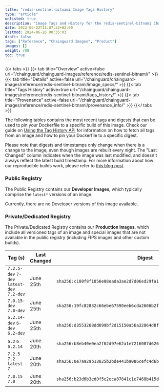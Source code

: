 ```yaml
---
title: "redis-sentinel-bitnami Image Tags History"
type: "article"
unlisted: true
description: "Image Tags and History for the redis-sentinel-bitnami Chainguard Image"
date: 2023-06-22T11:07:52+02:00
lastmod: 2024-06-26 00:35:03
draft: false
tags: ["Reference", "Chainguard Images", "Product"]
images: []
weight: 700
toc: true
---
```


{{< tabs >}}
{{< tab title="Overview" active=false url="/chainguard/chainguard-images/reference/redis-sentinel-bitnami/" >}}
{{< tab title="Details" active=false url="/chainguard/chainguard-images/reference/redis-sentinel-bitnami/image_specs/" >}}
{{< tab title="Tags History" active=true url="/chainguard/chainguard-images/reference/redis-sentinel-bitnami/tags_history/" >}}
{{< tab title="Provenance" active=false url="/chainguard/chainguard-images/reference/redis-sentinel-bitnami/provenance_info/" >}}
{{</ tabs >}}

The following tables contains the most recent tags and digests that can be used to pin your Dockerfile to a specific build of this image. Check our guide on [Using the Tag History API](/chainguard/chainguard-images/using-the-tag-history-api/) for information on how to fetch all tags from an image and how to pin your Dockerfile to a specific digest.

Please note that digests and timestamps only change when there is a change to the image, even though images are rebuilt every night. The "Last Changed" column indicates when the image was last modified, and doesn't always reflect the latest build timestamp. For more information about how our reproducible builds work, please refer to [this blog post](https://www.chainguard.dev/unchained/reproducing-chainguards-reproducible-image-builds).

### Public Registry
The Public Registry contains our **Developer Images**, which typically comprise the `latest*` versions of an image.

Currently, there are no Developer versions of this image available.

### Private/Dedicated Registry
The Private/Dedicated Registry contains our **Production Images**, which include all versioned tags of an image and special images that are not available in the public registry (including FIPS images and other custom builds).

| Tag (s)                                     | Last Changed | Digest                                                                    |
|---------------------------------------------|--------------|---------------------------------------------------------------------------|
|  `7.2.5-dev` `7-dev` `latest-dev` `7.2-dev` | June 25th    | `sha256:c180f8f1850e08eada3ae2d7d06ed29fa1eb95f8c8d5957686914177fd74094f` |
|  `7.0.15-dev` `7.0-dev`                     | June 25th    | `sha256:19fc82832c66ebe67590eeb6cda2606b2fc1b3f2159ab2e083eff06d37ad8d33` |
|  `6.2.14-dev` `6-dev` `6.2-dev`             | June 25th    | `sha256:d3553268dd099bf2d15150a56a32864d8f345e72276540c0db142de39ec146eb` |
|  `6.2` `6` `6.2.14`                         | June 20th    | `sha256:b8eb40e0ea2f62d97e62a1e7216087d626e9f35a4614909c9fbd8b2acedb1318` |
|  `7.2.5` `7.2` `latest` `7`                 | June 20th    | `sha256:0e7a929b13825b2bde441b9086cefc4d6b00dbd09d9bca017ce9cf5cd92c0ef5` |
|  `7.0.15` `7.0`                             | June 20th    | `sha256:b23d6b3ed0f5e2eca87841c1e7468b415d50c58eff15507add5b96ad637861cb` |

